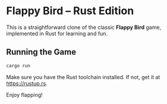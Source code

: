 # Flappy Bird – Rust Edition

This is a straightforward clone of the classic **Flappy Bird** game, implemented in Rust for learning and fun.

## Running the Game

```bash
cargo run
```

Make sure you have the Rust toolchain installed. If not, get it at <https://rustup.rs>.

Enjoy flapping!
